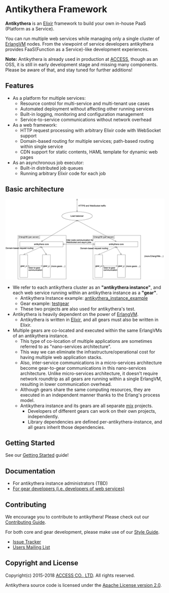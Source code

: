 # Antikythera Framework

**Antikythera** is an [Elixir] framework to build your own in-house PaaS (Platform as a Service).

You can run multiple web services while managing only a single cluster of [ErlangVM][Erlang] nodes.
From the viewpoint of service developers antikythera provides FaaS(Function as a Service)-like development experiences.

[Elixir]: http://elixir-lang.org/
[Erlang]: http://www.erlang.org/

**Note:** Antikythera is already used in production at [ACCESS],
though as an OSS, it is still in early development stage and missing many components.
Please be aware of that, and stay tuned for further additions!

[ACCESS]: https://www.access-company.com/

## Features

- As a platform for multiple services:
    - Resource control for multi-service and multi-tenant use cases
    - Automated deployment without affecting other running services
    - Built-in logging, monitoring and configuration management
    - Service-to-service communications without network overhead
- As a web framework:
    - HTTP request processing with arbitrary Elixir code with WebSocket support
    - Domain-based routing for multiple services; path-based routing within single service
    - CDN support for static contents, HAML template for dynamic web pages
- As an asynchronous job executor:
    - Built-in distributed job queues
    - Running arbitrary Elixir code for each job

## Basic architecture

![Antikythera Architecture](./doc/images/AntikytheraArchitecture.png)

- We refer to each antikythera cluster as an **"antikythera instance"**,
  and each web service running within an antikythera instance as a **"gear"**.
    - Antikythera Instance example: [antikythera_instance_example](https://github.com/access-company/antikythera_instance_example)
    - Gear example: [testgear](https://github.com/access-company/testgear)
    - These two projects are also used for antikythera's test.
- Antikythera is heavily dependent on the power of [ErlangVM][Erlang].
    - Antikythera is written in [Elixir], and all gears must also be written in Elixir.
- Multiple gears are co-located and executed within the same ErlangVMs of an antikythera instance.
    - This type of co-location of multiple applications are sometimes referred to as "nano-services architecture".
    - This way we can eliminate the infrastructure/operational cost for having multiple web application stacks.
    - Also, inter-service communications in a micro-services architecture become gear-to-gear communications in this nano-services architecture.
      Unlike micro-services architecture, it doesn't require network roundtrip as all gears are running within a single ErlangVM, resulting in lower communication overhead.
    - Although gears share the same computing resources, they are executed in an independent manner thanks to the Erlang's process model.
    - Antikythera instance and its gears are all separate [mix](https://hexdocs.pm/mix/Mix.html) projects.
        - Developers of different gears can work on their own projects, independently.
        - Library dependencies are defined per-antikythera-instance, and all gears inherit those dependencies.

## Getting Started

See our [Getting Started](https://hexdocs.pm/antikythera/getting_started.html) guide!

## Documentation

- For antikythera instance administrators (TBD)
- [For gear developers (i.e. developers of web services)](./doc/gear_developers/)

## Contributing

We encourage you to contribute to antikythera! Please check out our [Contributing Guide](https://github.com/access-company/antikythera/blob/master/CONTRIBUTING.md).

For both core and gear development, please make use of our [Style Guide](https://github.com/access-company/antikythera/blob/master/STYLE_GUIDE.md).

- [Issue Tracker](https://github.com/access-company/antikythera/issues)
- [Users Mailing List](https://groups.google.com/forum/#!forum/antikythera_users)

## Copyright and License

Copyright(c) 2015-2018 [ACCESS CO., LTD][ACCESS]. All rights reserved.

Antikythera source code is licensed under the [Apache License version 2.0](./LICENSE).
